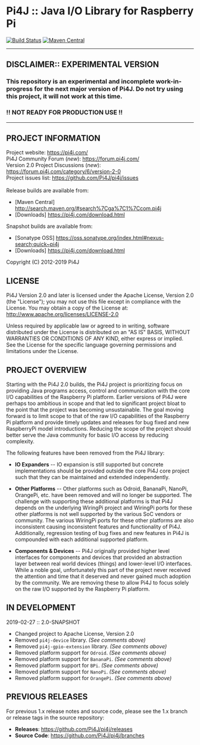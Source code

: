 
 Pi4J :: Java I/O Library for Raspberry Pi
==========================================================================

[![Build Status](https://travis-ci.org/Pi4J/pi4j-v2.svg?branch=master)](https://travis-ci.org/Pi4J/pi4j-v2?branch=master) [![Maven Central](https://maven-badges.herokuapp.com/maven-central/com.pi4j/pi4j-api/badge.svg)](https://maven-badges.herokuapp.com/maven-central/com.pi4j/pi4j-api)

---

## DISCLAIMER:: EXPERIMENTAL VERSION

### This repository is an experimental and incomplete work-in-progress for the next major version of Pi4J.  Do not try using this project, it will not work at this time.

### !! NOT READY FOR PRODUCTION USE !!

---

## PROJECT INFORMATION

Project website: https://pi4j.com/ <br />
Pi4J Community Forum (*new*): https://forum.pi4j.com/ <br />
Version 2.0 Project Discussions (*new*): https://forum.pi4j.com/category/6/version-2-0 <br />
Project issues list: https://github.com/Pi4J/pi4j/issues <br />
<br />
Release builds are available from:
   *  [Maven Central] http://search.maven.org/#search%7Cga%7C1%7Ccom.pi4j
   *  [Downloads] https://pi4j.com/download.html

Snapshot builds are available from:
   *  [Sonatype OSS] https://oss.sonatype.org/index.html#nexus-search;quick~pi4j
   *  [Downloads] https://pi4j.com/download.html


Copyright (C) 2012-2019 Pi4J

## LICENSE

 Pi4J Version 2.0 and later is licensed under the Apache License,
 Version 2.0 (the "License"); you may not use this file except in
 compliance with the License.  You may obtain a copy of the License at:
      http://www.apache.org/licenses/LICENSE-2.0

 Unless required by applicable law or agreed to in writing, software
 distributed under the License is distributed on an "AS IS" BASIS,
 WITHOUT WARRANTIES OR CONDITIONS OF ANY KIND, either express or implied.
 See the License for the specific language governing permissions and
 limitations under the License.


## PROJECT OVERVIEW

  Starting with the Pi4J 2.0 builds, the Pi4J project is prioritizing focus
  on providing Java programs access, control and communication with the core
  I/O capabilities of the Raspberry Pi platform.  Earlier versions of Pi4J
  were perhaps too ambitious in scope and that led to significant project
  bloat to the point that the project was becoming unsustainable.  The goal
  moving forward is to limit scope to that of the raw I/O capabilities
  of the Raspberry Pi platform and provide timely updates and releases for
  bug fixed and new RaspberryPi model introductions.  Reducing the scope of
  the project should better serve the Java community for basic I/O access by
  reducing complexity.

  The following features have been removed from the Pi4J library:

  * **IO Expanders** -- IO expansion is still supported but concrete
  implementations should be provided outside the core Pi4J core project such
  that they can be maintained and extended independently.

  * **Other Platforms** -- Other platforms such as Odroid, BananaPi, NanoPi,
  OrangePi, etc. have been removed and will no longer be supported.  The
  challenge with supporting these additional platforms is that Pi4J depends on
  the underlying WiringPi project and WiringPi ports for these other platforms
  is not well supported by the various SoC vendors or community.  The various
  WiringPi ports for these other platforms are also inconsistent causing
  inconsistent features and functionality of Pi4J.  Additionally, regression
  testing of bug fixes and new features in Pi4J is compounded with each
  additional supported platform.

  * **Components & Devices** -- Pi4J originally provided higher level
  interfaces for components and devices that provided an abstraction
  layer between real world devices (things) and lower-level I/O interfaces.
  While a noble goal, unfortunately this part of the project never received
  the attention and time that it deserved and never gained much adoption
  by the community.  We are removing these to allow Pi4J to focus solely on
  the raw I/O supported by the Raspberry Pi platform.


## IN DEVELOPMENT

2019-02-27 :: 2.0-SNAPSHOT

  * Changed project to Apache License, Version 2.0
  * Removed `pi4j-device` library.  _(See comments above)_
  * Removed `pi4j-gpio-extension` library.  _(See comments above)_
  * Removed platform support for `Odroid`.  _(See comments above)_
  * Removed platform support for `BananaPi`.  _(See comments above)_
  * Removed platform support for `BPi`.  _(See comments above)_
  * Removed platform support for `NanoPi`.  _(See comments above)_
  * Removed platform support for `OrangePi`.  _(See comments above)_


## PREVIOUS RELEASES

For previous 1.x release notes and source code, please see the 1.x branch
or release tags in the source repository:

  * **Releases**: https://github.com/Pi4J/pi4j/releases
  * **Source Code**: https://github.com/Pi4J/pi4j/branches
